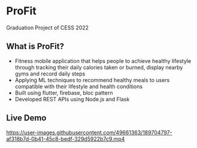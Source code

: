 # ProFit

Graduation Project of CESS 2022

## What is ProFit?

* Fitness mobile application that helps people to achieve healthy lifestyle through tracking their daily calories taken or burned, display nearby gyms and record daily steps
* Applying ML techniques to recommend healthy meals to users compatible with their lifestyle and health conditions
* Built using flutter, firebase, bloc pattern
* Developed REST APIs using Node.js and Flask

## Live Demo




https://user-images.githubusercontent.com/49661363/189704797-af318b7d-0b41-45c8-bedf-329d5922b7c9.mp4

